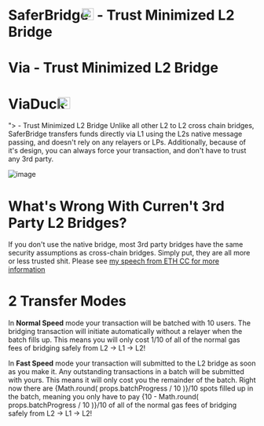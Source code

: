 # SaferBridge <img width=24 height=24 style="margin-left:-20px" src="https://github.com/Robbiekruszynski/ist_hack_2023/assets/149794418/28cc3ac1-d69e-49b2-8f28-513d06a5113f"> - Trust Minimized L2 Bridge
# Via - Trust Minimized L2 Bridge
# ViaDuck <img width=24 height=24 style="margin-left:-20px" src="https://github.com/Robbiekruszynski/ist_hack_2023/assets/149794418/4ddf8887-d158-412a-b4b9-f19e93daf375">
"> - Trust Minimized L2 Bridge
Unlike all other L2 to L2 cross chain bridges, SaferBridge transfers funds directly via L1 using the L2s native message passing, and doesn't rely on any relayers or LPs. Additionally, because of it's design, you can always force your transaction, and don't have to trust any 3rd party.

![image](https://github.com/Robbiekruszynski/ist_hack_2023/assets/149794418/28cc3ac1-d69e-49b2-8f28-513d06a5113f)

# What's Wrong With Curren't 3rd Party L2 Bridges?

If you don't use the native bridge, most 3rd party bridges have the same security assumptions as cross-chain bridges. Simply put, they are all more or less trusted shit. Please see <a href="https://www.youtube.com/watch?v=EAkOHyWPI4o" target="_blank">my speech from ETH CC for more information</a>

# 2 Transfer Modes

In <b>Normal Speed</b> mode your transaction will be batched with 10 users. The bridging transaction will initiate automatically without a relayer when the batch fills up. This means you will only cost 1/10 of all of the normal gas fees of bridging safely from L2 -&gt; L1 -&gt; L2!

In <b>Fast Speed</b> mode your transaction will submitted to the L2 bridge as soon as you make it. Any outstanding transactions in a batch will be submitted with yours. This means it will only cost you the remainder of the batch. Right now there are {Math.round( props.batchProgress / 10 )}/10 spots filled up in the batch, meaning you only have to pay {10 - Math.round( props.batchProgress / 10 )}/10 of all of the normal gas fees of bridging safely from L2 -&gt; L1 -&gt; L2!
